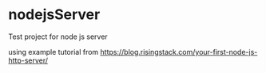 # nodejsServer
Test project for node js server


using example tutorial from 
https://blog.risingstack.com/your-first-node-js-http-server/